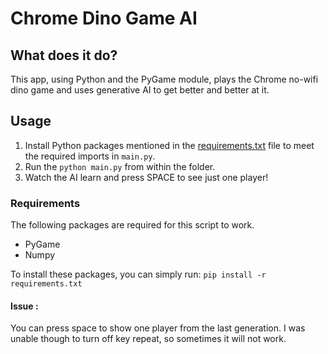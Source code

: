 # Chrome Dino Game AI

## What does it do? 
This app, using Python and the PyGame module, plays the Chrome no-wifi dino game and uses generative AI to get better and better at it.

## Usage
1. Install Python packages mentioned in the [requirements.txt](requirements.txt) file to meet the required imports in `main.py`.
2. Run the `python main.py` from within the folder.
3. Watch the AI learn and press SPACE to see just one player!

### Requirements
The following packages are required for this script to work.
- PyGame
- Numpy

To install these packages, you can simply run: `pip install -r requirements.txt`


#### Issue :
You can press space to show one player from the last generation. I was unable though to turn off key repeat, so sometimes it will not work.
